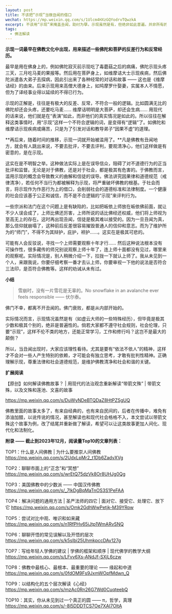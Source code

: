 ```yaml
---
layout: post
title: 不该把“示现”当做丑闻的借口
wechat: https://mp.weixin.qq.com/s/1Ulcm4HXzGQYodrvTQwzkA
excerpt: 不该用“示现”来掩盖丑闻，助纣为孽。示现虽然是有，但绝非如此普遍。并非所有的丑闻都是示现，请一定要依法不依人。正确理解示现，尊重法律和社会道德规范，是维护佛教清净和社会和谐的关键。
tags:
  - 佛法解读
---
```


**示现一词最早在佛教文化中出现，用来描述一些佛陀和菩萨的反差行为和反常经历。**

最早是用在佛身上的，例如佛陀寂灭前示现吃了毒蘑菇之后的病痛，佛陀示现头疼三天，三月吃马麦的果报等。然后用在菩萨身上，如维摩诘大士示现疾病，然后佛陀派遣各大弟子去探病，因此引出来了各种经常的对话和故事 —— 这也是《维摩诘经》的由来。后来示现用来高僧大德身上，如鸠摩罗什娶妻，实属本人不情愿，但为了译经事业得以延续的不得已行为。

示现的正解是，往往是有极大的反差、反常，不符合一般的逻辑。比如圆满无比的佛陀却还会头疼，还要吃马麦…… 维摩诘明明是大菩萨，却还会生病…… 用现代的话来说，他们就是在“表演”如此，而非他们的真实情况是如此的。所以往往在解释这类事情时，用“示现”这样一个不符合逻辑的词，是变得有“逻辑”了。如佛陀和维摩诘示现疾病或痛苦，只是为了引发对话和教导弟子“因果不虚”的道理。

**再后来，随着时间的推移，示现一词就开始被滥用了。**凡是佛教有丑闻地方，就会有人跳出来说，不要去批评，不要去评判，要观清净心，他们这样做是有密意的，是在示现。

这实在是不明智之举。这种做法实际上是在误导信众，阻碍了对不道德行为的正当批评和监督。无论是对于佛教，还是对于社会，都是极其有危害的。于佛教而言，滥用示现的概念会导致教义的曲解和信徒的误导。佛法讲究因果律和道德规范（戒律清净），若任何不当行为都被解释为示现，将严重破坏佛教的根基。于社会而言，将示现作为作恶行为上的借口，会削弱社会的道德标准和法律制度。一个健康的社会应该基于公正和诚信，而不是不合逻辑的“示现”来评判行为。

一些宗派和法门在这个问题上是有缺陷的，比如把皈依上师放在皈依佛前面，就让不少人误会成了，上师比佛还厉害，上师所说的话比佛经还权威，他们将上师视为至高无上的存在。这时再出现丑闻，信徒是极其难以接受的。因为一旦丑闻为真，那么信仰就崩塌了，这种前后反差很容易摧毁普通人的信仰和意志。而为了维护所为的“师门”，不得不为其辩护，庇护，袒护……。这实在是极其可悲的。

可能有人会反驳说，寻找一个上师需要观察十年才行…… 然后这种说法根本没有可操作性，很多藏传的师兄别说观察上师十年了，连上师十面都没有见过，哪里来的观察呢。实际情况是，别人稍微介绍一下，拉拢一下就认上师了。我从未见到一个人，来跟我说，你要仔细考察一番才去认上师，你要审视一下他的说法是否符合三法印，是否符合佛教等。这样的劝诫从未有过。

**小结**

> 雪崩时，没有一片雪花是无辜的。No snowflake in an avalanche ever feels responsible —— 伏尔泰。

佛门不幸，都离不开丑闻的。佛门衰败，都是从内部开始的。

实际情况而言，示现情况虽然是有（如虚云大师的一些特殊经历），但毕竟是极其少数和极其个别的，绝非是普遍性的。倘若大家都不遵守社会规则，社会伦理，只要“示现”，这样不伦不类的地方，还能正常学习，工作和修行吗？这岂不是最大的颠倒？

所以，当丑闻出现时，大家应该理性看待。尤其是要有“依法不依人”的精神，这样才不会对一些人产生特别的依赖，才可能会有独立思考，才敢有批判性精神。正确理解示现，尊重法律和社会道德规范，是维护佛教清净和社会和谐的关键。


**扩展阅读**

【原创】如何解读佛教故事？ \| 用现代的法治观念重新解读“带箭文殊” \| 带箭文殊，以及文殊和莲池、文喜的故事

https://mp.weixin.qq.com/s/DuWyNDeBTQDaZ8HtPZSgUQ

佛教里面的故事太多了，有来自经典的，也有来自民间的，后者在传播中，难免有添油加醋，以讹传讹的情况，甚至解读也和现代社会格格不入，本文尝试以带箭文殊这个故事为例，改了结尾并重新做了解读，希望可以让这类故事更加人间化、现代化和法制化。

**附录 —— 截止到2023年12月，阅读量Top10的文章列表：**

TOP1：什么是人间佛教 \| 为什么要推崇人间佛教 https://mp.weixin.qq.com/s/2UdxLpMr2_t1Db6ZadvXVg

TOP2：聊聊市面上的“正念”和“冥想” https://mp.weixin.qq.com/s/wrEtQ75dzVk8Or8UHJg0Qg

TOP3：美国佛教中的少数派 —— 中国汉传佛教 https://mp.weixin.qq.com/s/_7IkDgBqMaTnOS3S1PeFAA

TOP4：解决问题的通用方法 \| 圣严法师的四它 \| 面对它、接受它、处理它、放下它 https://mp.weixin.qq.com/s/Omk2GdhWwPetjk-M39YRow

TOP5：尝试对比中观、唯识和如来藏 https://mp.weixin.qq.com/s/n1RfPHv65iJtp1WmARvSNQ

TOP6：聊聊开悟的常见误解以及开悟的层次 https://mp.weixin.qq.com/s/k5sIbi25UhmkpccDAv127g

TOP7：写给年轻人学佛的建议 \| 学佛的框架和顺序 \| 现代佛学的教学大纲 https://mp.weixin.qq.com/s/LFvv6Xs-ANdJf-SXjL6czw

TOP8：佛教中最核心、最根本、最重要的理论 —— 缘起和中道 https://mp.weixin.qq.com/s/0fdOM9Fs9JxmWOpfMdwn_Q

TOP9：以结构化的五个层次解读《心经》https://mp.weixin.qq.com/s/mzAc0Rn26G7Wd0CuqteebQ 

TOP10：其实，你从未见到过一个真正的圆 —— π，哲学，真理 https://mp.weixin.qq.com/s/-8l5DDDTCS7Oe7XAI7OltA

